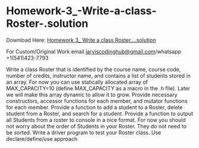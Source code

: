 # Homework-3_-Write-a-class-Roster-.solution

Download Here: [Homework 3_ Write a class Roster….solution](https://jarviscodinghub.com/assignment/homework-3_-write-a-class-roster-solution/)

For Custom/Original Work email jarviscodinghub@gmail.com/whatsapp +1(541)423-7793

Write a class Roster that is identified by the course name, course code, number of credits, instructor name, and contains a list of students stored in an array.
For now you can use statically allocated array of MAX_CAPACITY=10 (define MAX_CAPACITY as a macro in the .h file).
Later we will make this array dynamic to allow it to grow. Provide necessary constructors, accessor functions for each member, and mutator functions for each member.
Provide a function to add a student to a Roster, delete student from a Roster, and search for a student. Provide a function to output all Students from a roster to console in a nice format.
For now you should not worry about the order of Students in your Roster. They do not need to be sorted.
Write a driver program to test your Roster class.
Use declare/define/use approach
